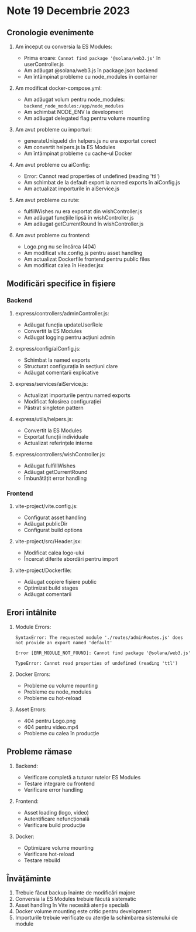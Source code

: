 # Note 19 Decembrie 2023

## Cronologie evenimente

1. Am început cu conversia la ES Modules:
   - Prima eroare: `Cannot find package '@solana/web3.js'` în userController.js
   - Am adăugat @solana/web3.js în package.json backend
   - Am întâmpinat probleme cu node_modules în container

2. Am modificat docker-compose.yml:
   - Am adăugat volum pentru node_modules: `backend_node_modules:/app/node_modules`
   - Am schimbat NODE_ENV la development
   - Am adăugat delegated flag pentru volume mounting

3. Am avut probleme cu importuri:
   - generateUniqueId din helpers.js nu era exportat corect
   - Am convertit helpers.js la ES Modules
   - Am întâmpinat probleme cu cache-ul Docker

4. Am avut probleme cu aiConfig:
   - Error: Cannot read properties of undefined (reading 'ttl')
   - Am schimbat de la default export la named exports în aiConfig.js
   - Am actualizat importurile în aiService.js

5. Am avut probleme cu rute:
   - fulfillWishes nu era exportat din wishController.js
   - Am adăugat funcțiile lipsă în wishController.js
   - Am adăugat getCurrentRound în wishController.js

6. Am avut probleme cu frontend:
   - Logo.png nu se încărca (404)
   - Am modificat vite.config.js pentru asset handling
   - Am actualizat Dockerfile frontend pentru public files
   - Am modificat calea în Header.jsx

## Modificări specifice în fișiere

### Backend

1. express/controllers/adminController.js:
   - Adăugat funcția updateUserRole
   - Convertit la ES Modules
   - Adăugat logging pentru acțiuni admin

2. express/config/aiConfig.js:
   - Schimbat la named exports
   - Structurat configurația în secțiuni clare
   - Adăugat comentarii explicative

3. express/services/aiService.js:
   - Actualizat importurile pentru named exports
   - Modificat folosirea configurației
   - Păstrat singleton pattern

4. express/utils/helpers.js:
   - Convertit la ES Modules
   - Exportat funcții individuale
   - Actualizat referințele interne

5. express/controllers/wishController.js:
   - Adăugat fulfillWishes
   - Adăugat getCurrentRound
   - Îmbunătățit error handling

### Frontend

1. vite-project/vite.config.js:
   - Configurat asset handling
   - Adăugat publicDir
   - Configurat build options

2. vite-project/src/Header.jsx:
   - Modificat calea logo-ului
   - Încercat diferite abordări pentru import

3. vite-project/Dockerfile:
   - Adăugat copiere fișiere public
   - Optimizat build stages
   - Adăugat comentarii

## Erori întâlnite

1. Module Errors:
   ```
   SyntaxError: The requested module './routes/adminRoutes.js' does not provide an export named 'default'
   ```
   ```
   Error [ERR_MODULE_NOT_FOUND]: Cannot find package '@solana/web3.js'
   ```
   ```
   TypeError: Cannot read properties of undefined (reading 'ttl')
   ```

2. Docker Errors:
   - Probleme cu volume mounting
   - Probleme cu node_modules
   - Probleme cu hot-reload

3. Asset Errors:
   - 404 pentru Logo.png
   - 404 pentru video.mp4
   - Probleme cu calea în producție

## Probleme rămase

1. Backend:
   - Verificare completă a tuturor rutelor ES Modules
   - Testare integrare cu frontend
   - Verificare error handling

2. Frontend:
   - Asset loading (logo, video)
   - Autentificare nefuncțională
   - Verificare build producție

3. Docker:
   - Optimizare volume mounting
   - Verificare hot-reload
   - Testare rebuild

## Învățăminte

1. Trebuie făcut backup înainte de modificări majore
2. Conversia la ES Modules trebuie făcută sistematic
3. Asset handling în Vite necesită atenție specială
4. Docker volume mounting este critic pentru development
5. Importurile trebuie verificate cu atenție la schimbarea sistemului de module
